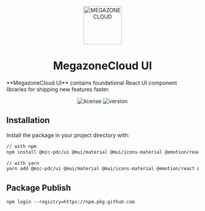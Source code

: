 <p align="center">
  <img width="100" src="https://start.megazone.com/static/images/logo.png" alt="MEGAZONE CLOUD">
</p>
<h1 align="center">MegazoneCloud UI</h1>
**MegazoneCloud UI** contains foundational React UI component libraries for shipping new features faster.

<div align="center">

![license](https://img.shields.io/badge/license-MIT-blue.svg)
![version](https://img.shields.io/npm/v/latest.svg)

</div>

## Installation

Install the package in your project directory with:

```sh
// with npm
npm install @mzc-pdc/ui @mui/material @mui/icons-material @emotion/react @emotion/styled

// with yarn
yarn add @mzc-pdc/ui @mui/material @mui/icons-material @emotion/react @emotion/styled
```

## Package Publish
```shell
npm login --registry=https://npm.pkg.github.com
```